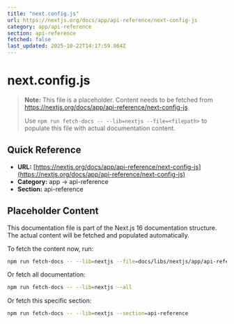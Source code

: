 ```yaml
---
title: "next.config.js"
url: https://nextjs.org/docs/app/api-reference/next-config-js
category: app/api-reference
section: api-reference
fetched: false
last_updated: 2025-10-22T14:17:59.864Z
---
```


# next.config.js

> **Note:** This file is a placeholder. Content needs to be fetched from https://nextjs.org/docs/app/api-reference/next-config-js
>
> Use `npm run fetch-docs -- --lib=nextjs --file=<filepath>` to populate this file with actual documentation content.

## Quick Reference

- **URL:** [https://nextjs.org/docs/app/api-reference/next-config-js](https://nextjs.org/docs/app/api-reference/next-config-js)
- **Category:** app → api-reference
- **Section:** api-reference

## Placeholder Content

This documentation file is part of the Next.js 16 documentation structure.
The actual content will be fetched and populated automatically.

To fetch the content now, run:

```bash
npm run fetch-docs -- --lib=nextjs --file=docs/libs/nextjs/app/api-reference/next-config-js.md
```

Or fetch all documentation:

```bash
npm run fetch-docs -- --lib=nextjs --all
```

Or fetch this specific section:

```bash
npm run fetch-docs -- --lib=nextjs --section=api-reference
```
